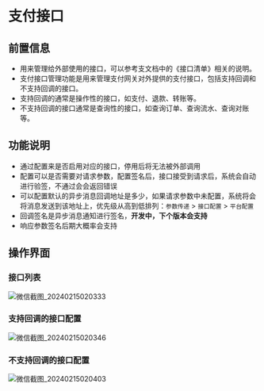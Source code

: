 # 支付接口
## 前置信息
- 用来管理给外部使用的接口，可以参考支文档中的《接口清单》相关的说明。
- 支付接口管理功能是用来管理支付网关对外提供的支付接口，包括支持回调和不支持回调的接口。
- 支持回调的通常是操作性的接口，如支付、退款、转账等。 
- 不支持回调的接口通常是查询性的接口，如查询订单、查询流水、查询对账等。

## 功能说明
- 通过配置来是否启用对应的接口，停用后将无法被外部调用
- 配置可以是否需要对请求参数，配置签名后，接口接受到请求后，系统会自动进行验签，不通过会会返回错误
- 可以配置默认的异步消息回调地址是多少，如果请求参数中未配置，系统将会将消息发送到该地址上，优先级从高到低排列：`参数传递` > `接口配置` > `平台配置`
- 回调签名是异步消息通知进行签名，**开发中，下个版本会支持**
- 响应参数签名后期大概率会支持

## 操作界面

### 接口列表
![微信截图_20240215020333](https://cdn.jsdelivr.net/gh/xxm1995/bootx-img@master/daxpay/微信截图_20240215020333.6u18x7q9t200.webp)

### 支持回调的接口配置
![微信截图_20240215020346](https://cdn.jsdelivr.net/gh/xxm1995/bootx-img@master/daxpay/微信截图_20240215020346.55ys4ok66440.webp)

### 不支持回调的接口配置
![微信截图_20240215020403](https://cdn.jsdelivr.net/gh/xxm1995/bootx-img@master/daxpay/微信截图_20240215020403.3p4y63indvo0.webp)
